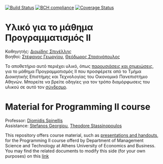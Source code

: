 [![Build Status](https://travis-ci.org/stefanos1316/courses.svg?branch=master)](https://travis-ci.org/stefanos1316/courses)
[![BCH compliance](https://bettercodehub.com/edge/badge/stefanos1316/courses?branch=master)](https://bettercodehub.com/)
[![Coverage Status](https://coveralls.io/repos/github/stefanos1316/courses/badge.svg?branch=master)](https://coveralls.io/github/stefanos1316/courses?branch=master)

# Υλικό για το μάθημα Προγραμματισμός ΙΙ

Καθηγητής: [Διομίδης Σπινέλλης](https://www.balab.aueb.gr/diomidis-spinellis.html) <br/>
Βοηθοί: [Στέφανος Γεωργίου](https://www.balab.aueb.gr/stefanos-georgiou.html), [Θεόδωρος Στασινόπουλος](https://www.balab.aueb.gr/theodore-stassinopoulos.html)

Το αποθετήριο αυτό περιέχει υλικό, όπως [παρουσιάσεις και σημειώσεις](https://stefanos1316.github.io/courses/index.html), 
για το μάθημα Προγραμματισμός ΙΙ που προσφέρετε από το Τμήμα Διοικητικής Επιστήμης και Τεχνολογίας του Οικονομικό Πανεπιστήμιο Αθηνών. 
Μπορείτε να βρείτε οδηγίες για τον τρόπο διαμόρφωσεις του υλικού σε αυτό τον [σύνδεσμο](courses/admin/authoring.md).


# Material for Programming II course

Professor: [Diomidis Spinellis](https://www.balab.aueb.gr/diomidis-spinellis.html) <br/>
Assistance: [Stefanos Georgiou](https://www.balab.aueb.gr/stefanos-georgiou.html), [Theodore Stassinopoulos](https://www.balab.aueb.gr/theodore-stassinopoulos.html)

This repository offers course material, such as [presentations and handouts](https://stefanos1316.github.io/courses/index.html), 
for the Programming II course offerd by Department of Management Science and Technology at Athens University of Economics and Business. 
You may find the related documents to modify this side (for your own purposes) on this [link](courses/admin/authoring.md)
